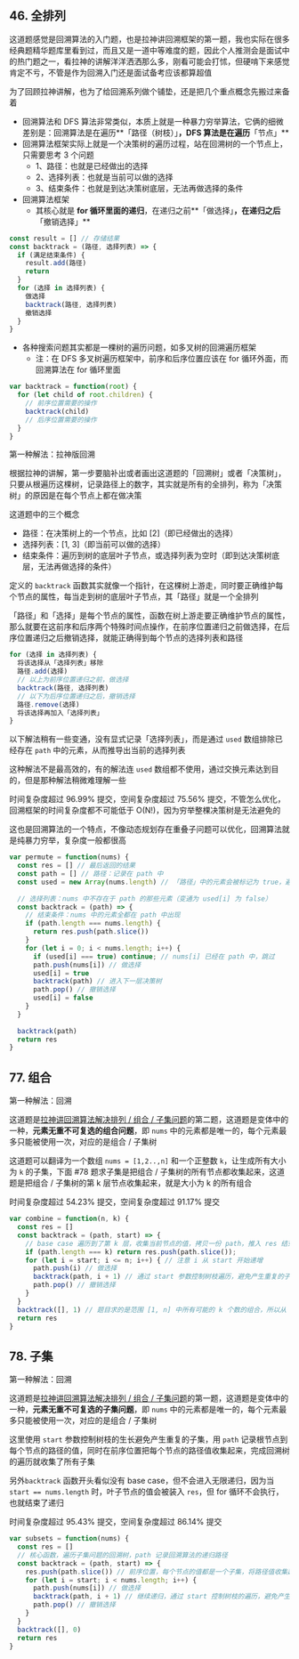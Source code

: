 ## 46. 全排列

这道题感觉是回溯算法的入门题，也是拉神讲回溯框架的第一题，我也实际在很多经典题精华题库里看到过，而且又是一道中等难度的题，因此个人推测会是面试中的热门题之一，看拉神的讲解洋洋洒洒那么多，刚看可能会打怵，但硬啃下来感觉肯定不亏，不管是作为回溯入门还是面试备考应该都算超值

为了回顾拉神讲解，也为了给回溯系列做个铺垫，还是把几个重点概念先搬过来备着

* 回溯算法和 DFS 算法非常类似，本质上就是一种暴力穷举算法，它俩的细微差别是：回溯算法是在遍历**「路径（树枝）」**，DFS 算法是在遍历**「节点」**
* 回溯算法框架实际上就是一个决策树的遍历过程，站在回溯树的一个节点上，只需要思考 3 个问题
  * 1、路径：也就是已经做出的选择
  * 2、选择列表：也就是当前可以做的选择
  * 3、结束条件：也就是到达决策树底层，无法再做选择的条件
* 回溯算法框架
  * 其核心就是 **for 循环里面的递归**，在递归之前**「做选择」**，在递归之后**「撤销选择」**

```js
const result = [] // 存储结果
const backtrack = (路径, 选择列表) => {
  if (满足结束条件) {
    result.add(路径)
    return
  }
  for (选择 in 选择列表) {
    做选择
    backtrack(路径, 选择列表)
    撤销选择
  }
}
```

* 各种搜索问题其实都是一棵树的遍历问题，如多叉树的回溯遍历框架
  * 注：在 DFS 多叉树遍历框架中，前序和后序位置应该在 for 循环外面，而回溯算法在 for 循环里面

```js
var backtrack = function(root) {
  for (let child of root.children) {
    // 前序位置需要的操作
    backtrack(child)
    // 后序位置需要的操作
  }
}
```

第一种解法：拉神版回溯

根据拉神的讲解，第一步要脑补出或者画出这道题的「回溯树」或者「决策树」，只要从根遍历这棵树，记录路径上的数字，其实就是所有的全排列，称为「决策树」的原因是在每个节点上都在做决策

这道题中的三个概念

* 路径：在决策树上的一个节点，比如 [2]（即已经做出的选择）
* 选择列表：[1, 3]（即当前可以做的选择）
* 结束条件：遍历到树的底层叶子节点，或选择列表为空时（即到达决策树底层，无法再做选择的条件）

定义的 `backtrack` 函数其实就像一个指针，在这棵树上游走，同时要正确维护每个节点的属性，每当走到树的底层叶子节点，其「路径」就是一个全排列

「路径」和「选择」是每个节点的属性，函数在树上游走要正确维护节点的属性，那么就要在这前序和后序两个特殊时间点操作，在前序位置递归之前做选择，在后序位置递归之后撤销选择，就能正确得到每个节点的选择列表和路径

```js
for (选择 in 选择列表) {
  将该选择从「选择列表」移除
  路径.add(选择)
  // 以上为前序位置递归之前，做选择
  backtrack(路径, 选择列表)
  // 以下为后序位置递归之后，撤销选择
  路径.remove(选择)
  将该选择再加入「选择列表」
}
```

以下解法稍有一些变通，没有显式记录「选择列表」，而是通过 `used` 数组排除已经存在 `path` 中的元素，从而推导出当前的选择列表

这种解法不是最高效的，有的解法连 `used` 数组都不使用，通过交换元素达到目的，但是那种解法稍微难理解一些

时间复杂度超过 96.99% 提交，空间复杂度超过 75.56% 提交，不管怎么优化，回溯框架的时间复杂度都不可能低于 O(N!)，因为穷举整棵决策树是无法避免的

这也是回溯算法的一个特点，不像动态规划存在重叠子问题可以优化，回溯算法就是纯暴力穷举，复杂度一般都很高

```js
var permute = function(nums) {
  const res = [] // 最后返回的结果
  const path = [] // 路径：记录在 path 中
  const used = new Array(nums.length) // 「路径」中的元素会被标记为 true，避免重复使用
  
  // 选择列表：nums 中不存在于 path 的那些元素（变通为 used[i] 为 false）
  const backtrack = (path) => {
    // 结束条件：nums 中的元素全都在 path 中出现
    if (path.length === nums.length) {
      return res.push(path.slice())
    }
    for (let i = 0; i < nums.length; i++) {
      if (used[i] === true) continue; // nums[i] 已经在 path 中，跳过
      path.push(nums[i]) // 做选择
      used[i] = true
      backtrack(path) // 进入下一层决策树
      path.pop() // 撤销选择
      used[i] = false
    }
  }
  
  backtrack(path)
  return res
}
```

## 77. 组合

第一种解法：回溯

这道题是[拉神讲回溯算法解决排列 / 组合 / 子集问题](https://labuladong.gitee.io/algo/1/9/)的第二题，这道题是变体中的一种，**元素无重不可复选的组合问题**，即 `nums` 中的元素都是唯一的，每个元素最多只能被使用一次，对应的是组合 / 子集树

这道题可以翻译为一个数组 `nums = [1,2..,n]` 和一个正整数 `k`，让生成所有大小为 `k` 的子集，下面 #78 题求子集是把组合 / 子集树的所有节点都收集起来，这道题是把组合 / 子集树的第 k 层节点收集起来，就是大小为 k 的所有组合

时间复杂度超过 54.23% 提交，空间复杂度超过 91.17% 提交

```js
var combine = function(n, k) {
  const res = []
  const backtrack = (path, start) => {
    // base case 遍历到了第 k 层，收集当前节点的值，拷贝一份 path，推入 res 结束当前递归
    if (path.length === k) return res.push(path.slice());
    for (let i = start; i <= n; i++) { // 注意 i 从 start 开始递增
      path.push(i) // 做选择
      backtrack(path, i + 1) // 通过 start 参数控制树枝遍历，避免产生重复的子集
      path.pop() // 撤销选择
    }
  }
  backtrack([], 1) // 题目求的是范围 [1, n] 中所有可能的 k 个数的组合，所以从 1 开始
  return res
}
```

## 78. 子集

第一种解法：回溯

这道题是[拉神讲回溯算法解决排列 / 组合 / 子集问题](https://labuladong.gitee.io/algo/1/9/)的第一题，这道题是变体中的一种，**元素无重不可复选的子集问题**，即 `nums` 中的元素都是唯一的，每个元素最多只能被使用一次，对应的是组合 / 子集树

这里使用 `start` 参数控制树枝的生长避免产生重复的子集，用 `path` 记录根节点到每个节点的路径的值，同时在前序位置把每个节点的路径值收集起来，完成回溯树的遍历就收集了所有子集

另外`backtrack` 函数开头看似没有 base case，但不会进入无限递归，因为当 `start == nums.length` 时，叶子节点的值会被装入 `res`，但 for 循环不会执行，也就结束了递归

时间复杂度超过 95.43% 提交，空间复杂度超过 86.14% 提交

```js
var subsets = function(nums) {
  const res = []
  // 核心函数，遍历子集问题的回溯树，path 记录回溯算法的递归路径
  const backtrack = (path, start) => {
    res.push(path.slice()) // 前序位置，每个节点的值都是一个子集，将路径值收集起来
    for (let i = start; i < nums.length; i++) {
      path.push(nums[i]) // 做选择
      backtrack(path, i + 1) // 继续递归，通过 start 控制树枝的遍历，避免产生重复子集
      path.pop() // 撤销选择
    }
  }
  backtrack([], 0)
  return res
}
```

